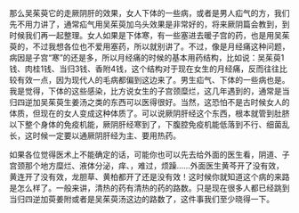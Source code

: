 那么吴茱萸它的走厥阴肝的效果，女人下体的一些病，或者是男人疝气的方，我们先不用力讲了，通常疝气用吴茱萸加乌头效果是非常好的，将来厥阴篇会教到，到时候我们再一起整理。女人如果是下体寒，有一些塞进去暖子宫的药，也是用吴茱萸的，不过我想各位也不爱用塞药，所以就别讲了。不过，像是月经痛这种问题，病因是子宫“寒”的还是多，所以月经痛的时候的基本用药结构，比如说：吴茱萸1钱、肉桂1钱、当归3钱、香附4钱，这个结构对于现在女生的月经痛，反而往往比较有效一点，因为现代人的毛病都偏到这边来了。男生疝气、下体的一些病也是。我是觉得，下体的这些感染，比方说女生的子宫颈糜烂，这几年遇到的，通常是当归四逆加吴茱萸生姜汤之类的东西可以医得很好。当然，这恐怕不是古时候女人的体质，但现在的女人变成这种体质了。可以说厥阴肝经这个东西，根本就管到肚脐以下整个身体的免疫机能，厥阴肝经寒到了，下腹腔免疫机能低落到不行、细菌乱长，这时候一定要以通厥阴肝经为主、要用热药。

如果各位觉得医术上不能确定的话，可能你也可以先去给外面的医生看，阴道、子宫颈那个地方糜烂、液体分泌，痒、，难过，烦躁……外面医生黄芩开了没有效，黄连开了没有效，龙胆草、黄柏都开了还是没有效！这时候你就知道这个病的来路是怎么样了。一般来讲，清热的药有清热的药的路数。只是现在很多人都已经跳到当归四逆加萸姜附或者是吴茱萸汤这边的路数了，这件事我们至少晓得一下。
